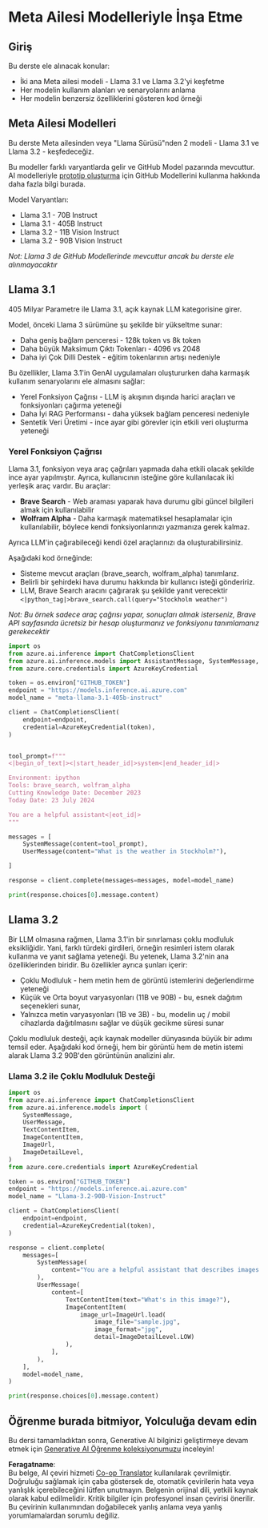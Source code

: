 <!--
CO_OP_TRANSLATOR_METADATA:
{
  "original_hash": "4c2a0b0c738b649ef049fb99a23be661",
  "translation_date": "2025-05-20T11:11:07+00:00",
  "source_file": "21-meta/README.md",
  "language_code": "tr"
}
-->
# Meta Ailesi Modelleriyle İnşa Etme

## Giriş

Bu derste ele alınacak konular:

- İki ana Meta ailesi modeli - Llama 3.1 ve Llama 3.2'yi keşfetme
- Her modelin kullanım alanları ve senaryolarını anlama
- Her modelin benzersiz özelliklerini gösteren kod örneği

## Meta Ailesi Modelleri

Bu derste Meta ailesinden veya "Llama Sürüsü"nden 2 modeli - Llama 3.1 ve Llama 3.2 - keşfedeceğiz.

Bu modeller farklı varyantlarda gelir ve GitHub Model pazarında mevcuttur. AI modelleriyle [prototip oluşturma](https://docs.github.com/en/github-models/prototyping-with-ai-models?WT.mc_id=academic-105485-koreyst) için GitHub Modellerini kullanma hakkında daha fazla bilgi burada.

Model Varyantları:
- Llama 3.1 - 70B Instruct
- Llama 3.1 - 405B Instruct
- Llama 3.2 - 11B Vision Instruct
- Llama 3.2 - 90B Vision Instruct

*Not: Llama 3 de GitHub Modellerinde mevcuttur ancak bu derste ele alınmayacaktır*

## Llama 3.1

405 Milyar Parametre ile Llama 3.1, açık kaynak LLM kategorisine girer.

Model, önceki Llama 3 sürümüne şu şekilde bir yükseltme sunar:

- Daha geniş bağlam penceresi - 128k token vs 8k token
- Daha büyük Maksimum Çıktı Tokenları - 4096 vs 2048
- Daha iyi Çok Dilli Destek - eğitim tokenlarının artışı nedeniyle

Bu özellikler, Llama 3.1'in GenAI uygulamaları oluştururken daha karmaşık kullanım senaryolarını ele almasını sağlar:
- Yerel Fonksiyon Çağrısı - LLM iş akışının dışında harici araçları ve fonksiyonları çağırma yeteneği
- Daha İyi RAG Performansı - daha yüksek bağlam penceresi nedeniyle
- Sentetik Veri Üretimi - ince ayar gibi görevler için etkili veri oluşturma yeteneği

### Yerel Fonksiyon Çağrısı

Llama 3.1, fonksiyon veya araç çağrıları yapmada daha etkili olacak şekilde ince ayar yapılmıştır. Ayrıca, kullanıcının isteğine göre kullanılacak iki yerleşik araç vardır. Bu araçlar:

- **Brave Search** - Web araması yaparak hava durumu gibi güncel bilgileri almak için kullanılabilir
- **Wolfram Alpha** - Daha karmaşık matematiksel hesaplamalar için kullanılabilir, böylece kendi fonksiyonlarınızı yazmanıza gerek kalmaz.

Ayrıca LLM'in çağırabileceği kendi özel araçlarınızı da oluşturabilirsiniz.

Aşağıdaki kod örneğinde:

- Sisteme mevcut araçları (brave_search, wolfram_alpha) tanımlarız.
- Belirli bir şehirdeki hava durumu hakkında bir kullanıcı isteği göndeririz.
- LLM, Brave Search aracını çağırarak şu şekilde yanıt verecektir `<|python_tag|>brave_search.call(query="Stockholm weather")`

*Not: Bu örnek sadece araç çağrısı yapar, sonuçları almak isterseniz, Brave API sayfasında ücretsiz bir hesap oluşturmanız ve fonksiyonu tanımlamanız gerekecektir*

```python 
import os
from azure.ai.inference import ChatCompletionsClient
from azure.ai.inference.models import AssistantMessage, SystemMessage, UserMessage
from azure.core.credentials import AzureKeyCredential

token = os.environ["GITHUB_TOKEN"]
endpoint = "https://models.inference.ai.azure.com"
model_name = "meta-llama-3.1-405b-instruct"

client = ChatCompletionsClient(
    endpoint=endpoint,
    credential=AzureKeyCredential(token),
)


tool_prompt=f"""
<|begin_of_text|><|start_header_id|>system<|end_header_id|>

Environment: ipython
Tools: brave_search, wolfram_alpha
Cutting Knowledge Date: December 2023
Today Date: 23 July 2024

You are a helpful assistant<|eot_id|>
"""

messages = [
    SystemMessage(content=tool_prompt),
    UserMessage(content="What is the weather in Stockholm?"),

]

response = client.complete(messages=messages, model=model_name)

print(response.choices[0].message.content)
```

## Llama 3.2

Bir LLM olmasına rağmen, Llama 3.1'in bir sınırlaması çoklu modluluk eksikliğidir. Yani, farklı türdeki girdileri, örneğin resimleri istem olarak kullanma ve yanıt sağlama yeteneği. Bu yetenek, Llama 3.2'nin ana özelliklerinden biridir. Bu özellikler ayrıca şunları içerir:

- Çoklu Modluluk - hem metin hem de görüntü istemlerini değerlendirme yeteneği
- Küçük ve Orta boyut varyasyonları (11B ve 90B) - bu, esnek dağıtım seçenekleri sunar,
- Yalnızca metin varyasyonları (1B ve 3B) - bu, modelin uç / mobil cihazlarda dağıtılmasını sağlar ve düşük gecikme süresi sunar

Çoklu modluluk desteği, açık kaynak modeller dünyasında büyük bir adımı temsil eder. Aşağıdaki kod örneği, hem bir görüntü hem de metin istemi alarak Llama 3.2 90B'den görüntünün analizini alır.

### Llama 3.2 ile Çoklu Modluluk Desteği

```python 
import os
from azure.ai.inference import ChatCompletionsClient
from azure.ai.inference.models import (
    SystemMessage,
    UserMessage,
    TextContentItem,
    ImageContentItem,
    ImageUrl,
    ImageDetailLevel,
)
from azure.core.credentials import AzureKeyCredential

token = os.environ["GITHUB_TOKEN"]
endpoint = "https://models.inference.ai.azure.com"
model_name = "Llama-3.2-90B-Vision-Instruct"

client = ChatCompletionsClient(
    endpoint=endpoint,
    credential=AzureKeyCredential(token),
)

response = client.complete(
    messages=[
        SystemMessage(
            content="You are a helpful assistant that describes images in details."
        ),
        UserMessage(
            content=[
                TextContentItem(text="What's in this image?"),
                ImageContentItem(
                    image_url=ImageUrl.load(
                        image_file="sample.jpg",
                        image_format="jpg",
                        detail=ImageDetailLevel.LOW)
                ),
            ],
        ),
    ],
    model=model_name,
)

print(response.choices[0].message.content)
```

## Öğrenme burada bitmiyor, Yolculuğa devam edin

Bu dersi tamamladıktan sonra, Generative AI bilginizi geliştirmeye devam etmek için [Generative AI Öğrenme koleksiyonumuzu](https://aka.ms/genai-collection?WT.mc_id=academic-105485-koreyst) inceleyin!

**Feragatname**:  
Bu belge, AI çeviri hizmeti [Co-op Translator](https://github.com/Azure/co-op-translator) kullanılarak çevrilmiştir. Doğruluğu sağlamak için çaba göstersek de, otomatik çevirilerin hata veya yanlışlık içerebileceğini lütfen unutmayın. Belgenin orijinal dili, yetkili kaynak olarak kabul edilmelidir. Kritik bilgiler için profesyonel insan çevirisi önerilir. Bu çevirinin kullanımından doğabilecek yanlış anlama veya yanlış yorumlamalardan sorumlu değiliz.